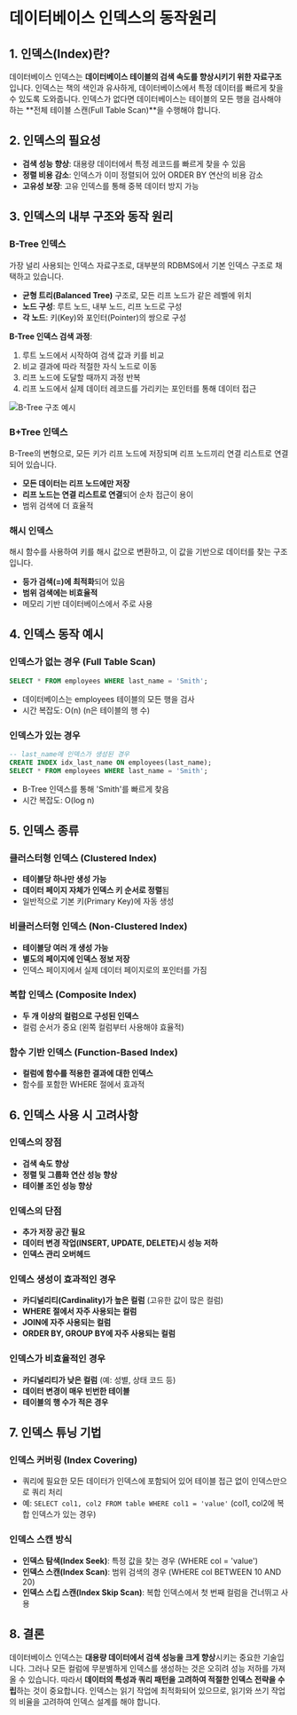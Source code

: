 # 데이터베이스 인덱스의 동작원리

## 1. 인덱스(Index)란?
데이터베이스 인덱스는 **데이터베이스 테이블의 검색 속도를 향상시키기 위한 자료구조**입니다. 인덱스는 책의 색인과 유사하게, 데이터베이스에서 특정 데이터를 빠르게 찾을 수 있도록 도와줍니다. 인덱스가 없다면 데이터베이스는 테이블의 모든 행을 검사해야 하는 **전체 테이블 스캔(Full Table Scan)**을 수행해야 합니다.

## 2. 인덱스의 필요성
- **검색 성능 향상**: 대용량 데이터에서 특정 레코드를 빠르게 찾을 수 있음
- **정렬 비용 감소**: 인덱스가 이미 정렬되어 있어 ORDER BY 연산의 비용 감소
- **고유성 보장**: 고유 인덱스를 통해 중복 데이터 방지 가능

## 3. 인덱스의 내부 구조와 동작 원리

### B-Tree 인덱스
가장 널리 사용되는 인덱스 자료구조로, 대부분의 RDBMS에서 기본 인덱스 구조로 채택하고 있습니다.

- **균형 트리(Balanced Tree)** 구조로, 모든 리프 노드가 같은 레벨에 위치
- **노드 구성**: 루트 노드, 내부 노드, 리프 노드로 구성
- **각 노드**: 키(Key)와 포인터(Pointer)의 쌍으로 구성

**B-Tree 인덱스 검색 과정**:
1. 루트 노드에서 시작하여 검색 값과 키를 비교
2. 비교 결과에 따라 적절한 자식 노드로 이동
3. 리프 노드에 도달할 때까지 과정 반복
4. 리프 노드에서 실제 데이터 레코드를 가리키는 포인터를 통해 데이터 접근

![B-Tree 구조 예시](assets/images/b-tree-index.png)

### B+Tree 인덱스
B-Tree의 변형으로, 모든 키가 리프 노드에 저장되며 리프 노드끼리 연결 리스트로 연결되어 있습니다.

- **모든 데이터는 리프 노드에만 저장**
- **리프 노드는 연결 리스트로 연결**되어 순차 접근이 용이
- 범위 검색에 더 효율적

### 해시 인덱스
해시 함수를 사용하여 키를 해시 값으로 변환하고, 이 값을 기반으로 데이터를 찾는 구조입니다.

- **등가 검색(=)에 최적화**되어 있음
- **범위 검색에는 비효율적**
- 메모리 기반 데이터베이스에서 주로 사용

## 4. 인덱스 동작 예시

### 인덱스가 없는 경우 (Full Table Scan)
```sql
SELECT * FROM employees WHERE last_name = 'Smith';
```
- 데이터베이스는 employees 테이블의 모든 행을 검사
- 시간 복잡도: O(n) (n은 테이블의 행 수)

### 인덱스가 있는 경우
```sql
-- last_name에 인덱스가 생성된 경우
CREATE INDEX idx_last_name ON employees(last_name);
SELECT * FROM employees WHERE last_name = 'Smith';
```
- B-Tree 인덱스를 통해 'Smith'를 빠르게 찾음
- 시간 복잡도: O(log n)

## 5. 인덱스 종류

### 클러스터형 인덱스 (Clustered Index)
- **테이블당 하나만 생성 가능**
- **데이터 페이지 자체가 인덱스 키 순서로 정렬**됨
- 일반적으로 기본 키(Primary Key)에 자동 생성

### 비클러스터형 인덱스 (Non-Clustered Index)
- **테이블당 여러 개 생성 가능**
- **별도의 페이지에 인덱스 정보 저장**
- 인덱스 페이지에서 실제 데이터 페이지로의 포인터를 가짐

### 복합 인덱스 (Composite Index)
- **두 개 이상의 컬럼으로 구성된 인덱스**
- 컬럼 순서가 중요 (왼쪽 컬럼부터 사용해야 효율적)

### 함수 기반 인덱스 (Function-Based Index)
- **컬럼에 함수를 적용한 결과에 대한 인덱스**
- 함수를 포함한 WHERE 절에서 효과적

## 6. 인덱스 사용 시 고려사항

### 인덱스의 장점
- **검색 속도 향상**
- **정렬 및 그룹화 연산 성능 향상**
- **테이블 조인 성능 향상**

### 인덱스의 단점
- **추가 저장 공간 필요**
- **데이터 변경 작업(INSERT, UPDATE, DELETE)시 성능 저하**
- **인덱스 관리 오버헤드**

### 인덱스 생성이 효과적인 경우
- **카디널리티(Cardinality)가 높은 컬럼** (고유한 값이 많은 컬럼)
- **WHERE 절에서 자주 사용되는 컬럼**
- **JOIN에 자주 사용되는 컬럼**
- **ORDER BY, GROUP BY에 자주 사용되는 컬럼**

### 인덱스가 비효율적인 경우
- **카디널리티가 낮은 컬럼** (예: 성별, 상태 코드 등)
- **데이터 변경이 매우 빈번한 테이블**
- **테이블의 행 수가 적은 경우**

## 7. 인덱스 튜닝 기법

### 인덱스 커버링 (Index Covering)
- 쿼리에 필요한 모든 데이터가 인덱스에 포함되어 있어 테이블 접근 없이 인덱스만으로 쿼리 처리
- 예: `SELECT col1, col2 FROM table WHERE col1 = 'value'` (col1, col2에 복합 인덱스가 있는 경우)

### 인덱스 스캔 방식
- **인덱스 탐색(Index Seek)**: 특정 값을 찾는 경우 (WHERE col = 'value')
- **인덱스 스캔(Index Scan)**: 범위 검색의 경우 (WHERE col BETWEEN 10 AND 20)
- **인덱스 스킵 스캔(Index Skip Scan)**: 복합 인덱스에서 첫 번째 컬럼을 건너뛰고 사용

## 8. 결론
데이터베이스 인덱스는 **대용량 데이터에서 검색 성능을 크게 향상**시키는 중요한 기술입니다. 그러나 모든 컬럼에 무분별하게 인덱스를 생성하는 것은 오히려 성능 저하를 가져올 수 있습니다. 따라서 **데이터의 특성과 쿼리 패턴을 고려하여 적절한 인덱스 전략을 수립**하는 것이 중요합니다. 인덱스는 읽기 작업에 최적화되어 있으므로, 읽기와 쓰기 작업의 비율을 고려하여 인덱스 설계를 해야 합니다.